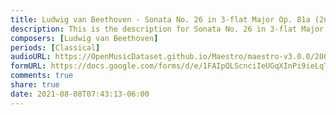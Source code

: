 ```yaml
---
title: Ludwig van Beethoven - Sonata No. 26 in 3-flat Major Op. 81a (2nd & 3rd Movements) (1)
description: This is the description for Sonata No. 26 in 3-flat Major Op. 81a (2nd & 3rd Movements) by Ludwig van Beethoven
composers: [Ludwig van Beethoven]
periods: [Classical]
audioURL: https://OpenMusicDataset.github.io/Maestro/maestro-v3.0.0/2004/MIDI-Unprocessed_XP_09_R1_2004_01-02_ORIG_MID--AUDIO_09_R1_2004_02_Track02_wav.midi
formURL: https://docs.google.com/forms/d/e/1FAIpQLScnciIeUGqXInPi9ieLqTY292S6JNISyjbfZIaMk0PCf5FK8w/viewform
comments: true
share: true
date: 2021-08-08T07:43:13-06:00
---
```

